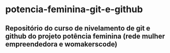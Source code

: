 # potencia-feminina-git-e-github

## Repositório do curso de nivelamento de git e github do projeto potência feminina (rede mulher empreendedora e womakerscode)
